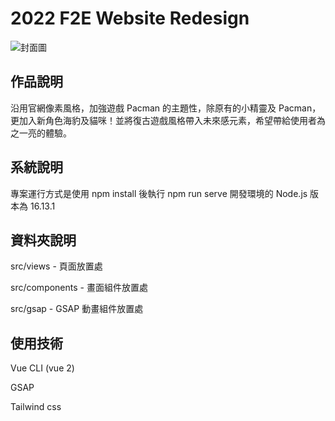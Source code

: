 # 2022 F2E Website Redesign

![封面圖](https://bigdmike.github.io/2022_f2e_week1/img/12061549261449566305_2022-11-06T09_09_28.083Z.png)

## 作品說明

沿用官網像素風格，加強遊戲 Pacman 的主題性，除原有的小精靈及 Pacman，更加入新角色海豹及貓咪！並將復古遊戲風格帶入未來感元素，希望帶給使用者為之一亮的體驗。

## 系統說明

專案運行方式是使用 npm install 後執行 npm run serve 開發環境的 Node.js 版本為 16.13.1

## 資料夾說明

src/views - 頁面放置處

src/components - 畫面組件放置處

src/gsap - GSAP 動畫組件放置處

## 使用技術

Vue CLI (vue 2)

GSAP

Tailwind css
